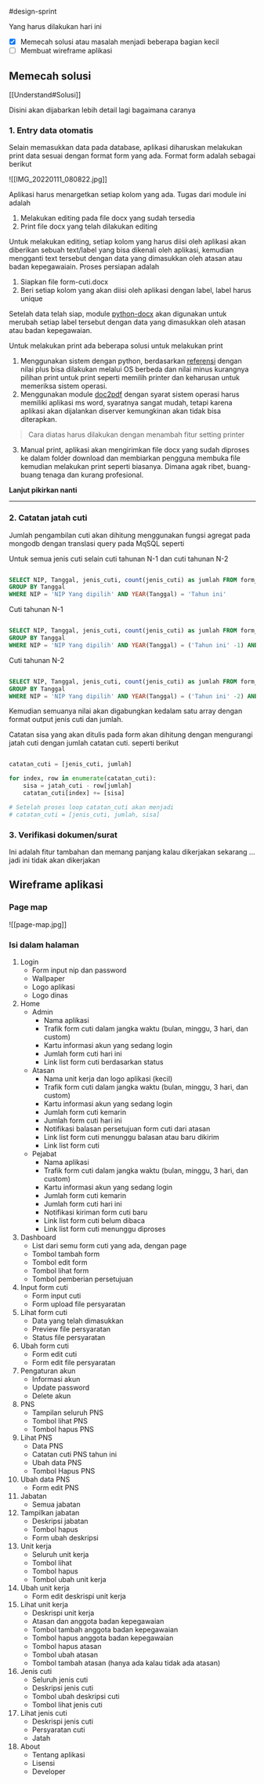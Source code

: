 #design-sprint 

Yang harus dilakukan hari ini
- [x] Memecah solusi atau masalah menjadi beberapa bagian kecil
- [ ] Membuat wireframe aplikasi

## Memecah solusi
[[Understand#Solusi]]

Disini akan dijabarkan lebih detail lagi bagaimana caranya

### 1. Entry data otomatis

Selain memasukkan data pada database, aplikasi diharuskan melakukan print data sesuai dengan format form yang ada. Format form adalah sebagai berikut

![[IMG_20220111_080822.jpg]]

Aplikasi harus menargetkan setiap kolom yang ada. Tugas dari module ini adalah
1. Melakukan editing pada file docx yang sudah tersedia
2. Print file docx yang telah dilakukan editing

Untuk melakukan editing, setiap kolom yang harus diisi oleh aplikasi akan diberikan sebuah text/label yang bisa dikenali oleh aplikasi, kemudian mengganti text tersebut dengan data yang dimasukkan oleh atasan atau badan kepegawaiain. Proses persiapan adalah
1. Siapkan file form-cuti.docx
2. Beri setiap kolom yang akan diisi oleh aplikasi dengan label, label harus unique

Setelah data telah siap, module [python-docx](https://python-docx.readthedocs.io/en/latest/) akan digunakan untuk merubah setiap label tersebut dengan data yang dimasukkan oleh atasan atau badan kepegawaian.

Untuk melakukan print ada beberapa solusi untuk melakukan print
1. Menggunakan sistem dengan python, berdasarkan [referensi](https://stackoverflow.com/questions/12723818/print-to-standard-printer-from-python) dengan nilai plus bisa dilakukan melalui OS berbeda dan nilai minus kurangnya pilihan print untuk print seperti memilih printer dan keharusan untuk memeriksa sistem operasi.
2. Menggunakan module [doc2pdf](https://pypi.org/project/docx2pdf/) dengan syarat sistem operasi harus memiliki aplikasi ms word, syaratnya sangat mudah, tetapi karena aplikasi akan dijalankan diserver kemungkinan akan tidak bisa diterapkan.
> Cara diatas harus dilakukan dengan menambah fitur setting printer
3. Manual print, aplikasi akan mengirimkan file docx yang sudah diproses ke dalam folder download dan membiarkan pengguna membuka file kemudian melakukan print seperti biasanya. Dimana agak ribet, buang-buang tenaga dan kurang profesional.

**Lanjut pikirkan nanti**

***

### 2. Catatan jatah cuti

Jumlah pengambilan cuti akan dihitung menggunakan fungsi agregat pada mongodb dengan translasi query pada MqSQL seperti 

Untuk semua jenis cuti selain cuti tahunan N-1 dan cuti tahunan N-2
```sql

SELECT NIP, Tanggal, jenis_cuti, count(jenis_cuti) as jumlah FROM form_cuti
GROUP BY Tanggal
WHERE NIP = 'NIP Yang dipilih' AND YEAR(Tanggal) = 'Tahun ini'

```

Cuti tahunan N-1
```sql

SELECT NIP, Tanggal, jenis_cuti, count(jenis_cuti) as jumlah FROM form_cuti
GROUP BY Tanggal
WHERE NIP = 'NIP Yang dipilih' AND YEAR(Tanggal) = ('Tahun ini' -1) AND jenis_cuti = 'Cuti tahunan N-1'

```

Cuti tahunan N-2
```sql

SELECT NIP, Tanggal, jenis_cuti, count(jenis_cuti) as jumlah FROM form_cuti
GROUP BY Tanggal
WHERE NIP = 'NIP Yang dipilih' AND YEAR(Tanggal) = ('Tahun ini' -2) AND jenis_cuti = 'Cuti tahunan N-2'

```

Kemudian semuanya nilai akan digabungkan kedalam satu array dengan format output jenis cuti dan jumlah. 

Catatan sisa yang akan ditulis pada form akan dihitung dengan mengurangi jatah cuti dengan jumlah catatan cuti. seperti berikut

```python

catatan_cuti = [jenis_cuti, jumlah]

for index, row in enumerate(catatan_cuti):
	sisa = jatah_cuti - row[jumlah]
	catatan_cuti[index] += [sisa]

# Setelah proses loop catatan_cuti akan menjadi
# catatan_cuti = [jenis_cuti, jumlah, sisa]

```
### 3. Verifikasi dokumen/surat
Ini adalah fitur tambahan dan memang panjang kalau dikerjakan sekarang ... jadi ini tidak akan dikerjakan

## Wireframe aplikasi

### Page map
![[page-map.jpg]]

### Isi dalam halaman
1. Login
	- Form input nip dan password
	- Wallpaper
	- Logo aplikasi
	- Logo dinas
2. Home
	- Admin
		- Nama aplikasi
		- Trafik form cuti dalam jangka waktu (bulan, minggu, 3 hari, dan custom)
		- Kartu informasi akun yang sedang login
		- Jumlah form cuti hari ini
		- Link list form cuti berdasarkan status
	- Atasan
		- Nama unit kerja dan logo aplikasi (kecil)
		- Trafik form cuti dalam jangka waktu (bulan, minggu, 3 hari, dan custom)
		- Kartu informasi akun yang sedang login
		- Jumlah form cuti kemarin
		- Jumlah form cuti hari ini
		- Notifikasi balasan persetujuan form cuti dari atasan
		- Link list form cuti menunggu balasan atau baru dikirim
		- Link list form cuti 
	- Pejabat
		- Nama aplikasi
		- Trafik form cuti dalam jangka waktu (bulan, minggu, 3 hari, dan custom)
		- Kartu informasi akun yang sedang login
		- Jumlah form cuti kemarin
		- Jumlah form cuti hari ini
		- Notifikasi kiriman form cuti baru
		- Link list form cuti belum dibaca
		- Link list form cuti menunggu diproses
3. Dashboard
	- List dari semu form cuti yang ada, dengan page
	- Tombol tambah form
	- Tombol edit form
	- Tombol lihat form
	- Tombol pemberian persetujuan
4. Input form cuti
	- Form input cuti
	- Form upload file persyaratan
5. Lihat form cuti
	- Data yang telah dimasukkan
	- Preview file persyaratan
	- Status file persyaratan
6.  Ubah form cuti
	- Form edit cuti
	- Form edit file persyaratan
7. Pengaturan akun
	- Informasi akun
	- Update password
	- Delete akun
8. PNS
	- Tampilan seluruh PNS
	- Tombol lihat PNS
	- Tombol hapus PNS
9. Lihat PNS
	- Data PNS
	- Catatan cuti PNS tahun ini
	- Ubah data PNS
	- Tombol Hapus PNS
10. Ubah data PNS
	- Form edit PNS
11. Jabatan
	- Semua jabatan
12. Tampilkan jabatan
	- Deskripsi jabatan
	- Tombol hapus
	- Form ubah deskripsi
13. Unit kerja
	- Seluruh unit kerja
	- Tombol lihat
	- Tombol hapus
	- Tombol ubah unit kerja
14. Ubah unit kerja
	- Form edit deskrispi unit kerja
15. Lihat unit kerja
	- Deskrispi unit kerja
	- Atasan dan anggota badan kepegawaian
	- Tombol tambah anggota badan kepegawaian
	- Tombol hapus anggota badan kepegawaian
	- Tombol hapus atasan
	- Tombol ubah atasan
	- Tombol tambah atasan (hanya ada kalau tidak ada atasan)
16. Jenis cuti
	- Seluruh jenis cuti
	- Deskripsi jenis cuti
	- Tombol ubah deskripsi cuti
	- Tombol lihat jenis cuti
17. Lihat jenis cuti
	- Deskrispi jenis cuti
	- Persyaratan cuti
	- Jatah
18. About
	- Tentang aplikasi
	- Lisensi
	- Developer